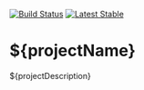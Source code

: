 [![Build Status][travis-ci-shield-img]][travis-ci-shield-link]
[![Latest Stable][bintray-shield-img]][bintray-shield-link]

# ${projectName}

${projectDescription}

[travis-ci-shield-img]:  https://img.shields.io/travis/co-farkas/${artifactId}.svg
[travis-ci-shield-link]: https://travis-ci.org/${artifactId}
[bintray-shield-img]:    https://api.bintray.com/packages/co-farkas/maven/${artifactId}/images/download.svg
[bintray-shield-link]:   https://bintray.com/co-farkas/maven/${artifactId}/_latestVersion
